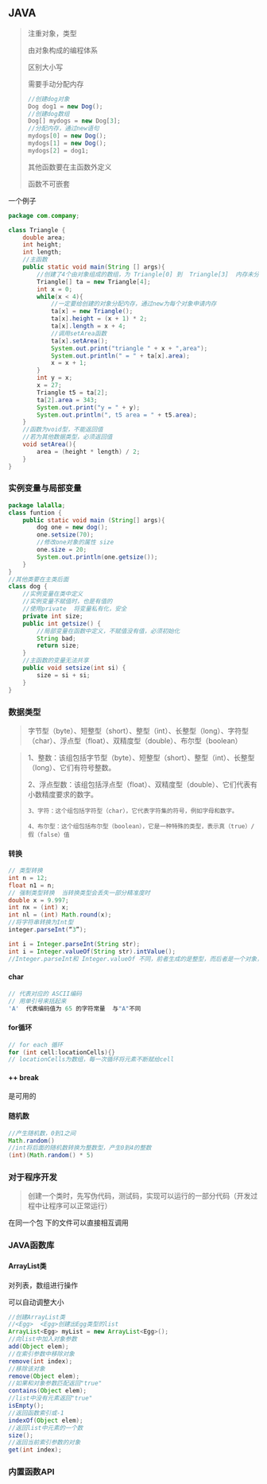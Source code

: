 ## JAVA

>   注重对象，类型
>
>   由对象构成的编程体系
>
>   区别大小写
>
>   需要手动分配内存
>
>   ```java
>   //创建dog对象
>   Dog dog1 = new Dog();
>   //创建dog数组
>   Dog[] mydogs = new Dog[3];
>   //分配内存，通过new语句
>   mydogs[0] = new Dog();
>   mydogs[1] = new Dog();
>   mydogs[2] = dog1;
>   ```
>
>   其他函数要在主函数外定义
>
>   函数不可嵌套

一个例子

```java
package com.company;

class Triangle {
    double area;
    int height;
    int length;
    //主函数
    public static void main(String [] args){
        //创建了4个由对象组成的数组，为 Triangle[0] 到  Triangle[3]  内存未分配
        Triangle[] ta = new Triangle[4];
        int x = 0;
        while(x < 4){
            //一定要给创建的对象分配内存，通过new为每个对象申请内存
            ta[x] = new Triangle();
            ta[x].height = (x + 1) * 2;
            ta[x].length = x + 4;
            //调用setArea函数
            ta[x].setArea();
            System.out.print("triangle " + x + ",area");
            System.out.println(" = " + ta[x].area);
            x = x + 1;
        }
        int y = x;
        x = 27;
        Triangle t5 = ta[2];
        ta[2].area = 343;
        System.out.print("y = " + y);
        System.out.println(", t5 area = " + t5.area);
    }
    //函数为void型，不能返回值
    //若为其他数据类型，必须返回值
    void setArea(){
        area = (height * length) / 2;
    }
}
```

### 实例变量与局部变量

```java
package lalalla;
class funtion {
    public static void main (String[] args){
        dog one = new dog();
        one.setsize(70);
        //修改one对象的属性 size
        one.size = 20;
        System.out.println(one.getsize());
    }
}
//其他类要在主类后面
class dog {
    //实例变量在类中定义
    //实例变量不赋值时，也是有值的
    //使用private  将变量私有化，安全
    private int size;
    public int getsize() {
        //局部变量在函数中定义，不赋值没有值，必须初始化
        String bad;
        return size;
    }
    //主函数的变量无法共享
    public void setsize(int si) {
        size = si + si;
    }
}
```

### 数据类型

>   字节型（byte）、短整型（short）、整型（int）、长整型（long）、字符型（char）、浮点型（float）、双精度型（double）、布尔型（boolean）

>   1、整数：该组包括字节型（byte）、短整型（short）、整型（int）、长整型（long）、它们有符号整数。
>
>    2、浮点型数：该组包括浮点型（float）、双精度型（double）、它们代表有小数精度要求的数字。
>
>     3、字符：这个组包括字符型（char），它代表字符集的符号，例如字母和数字。
>
>     4、布尔型：这个组包括布尔型（boolean），它是一种特殊的类型，表示真（true）/假（false）值

#### 转换

```java
// 类型转换
int n = 12;
float n1 = n; 
// 强制类型转换  当转换类型会丢失一部分精准度时
double x = 9.997;
int nx = (int) x;
int nl = (int) Math.round(x);
//将字符串转换为Int型
integer.parseInt(“3”);

int i = Integer.parseInt(String str);
int i = Integer.valueOf(String str).intValue();
//Integer.parseInt和 Integer.valueOf 不同，前者生成的是整型，而后者是一个对象，所以要通过intValue()来获得对象的值；
```

#### char

```java
// 代表对应的 ASCII编码
// 用单引号来括起来  
'A'  代表编码值为 65 的字符常量  与"A"不同
```



#### for循环

```java
// for each 循环
for (int cell:locationCells){}
// locationCells为数组，每一次循环将元素不断赋给cell
```

#### ++  break

是可用的

#### 随机数

```java
//产生随机数，0到1之间
Math.random()
//int将后面的随机数转换为整数型，产生0到4的整数
(int)(Math.random() * 5)
```

### 对于程序开发

>   创建一个类时，先写伪代码，测试码，实现可以运行的一部分代码（开发过程中让程序可以正常运行）

在同一个包 下的文件可以直接相互调用

### JAVA函数库

####  ArrayList类

对列表，数组进行操作

可以自动调整大小

```java
//创建ArrayList类
//<Egg>  <Egg>创建出Egg类型的list
ArrayList<Egg> myList = new ArrayList<Egg>();
//向list中加入对象参数
add(Object elem);
//在索引参数中移除对象
remove(int index);
//移除该对象
remove(Object elem);
//如果和对象参数匹配返回"true"
contains(Object elem);
//list中没有元素返回"true"
isEmpty();
//返回函数索引或-1
indexOf(Object elem);
//返回list中元素的一个数
size();
//返回当前索引参数的对象
get(int index);

```

### 内置函数API

